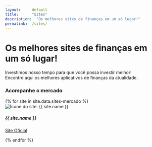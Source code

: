 ```yaml
---
layout:     default
title:      "Sites"
description:  "Os melhores sites de finanças em um só lugar!"
permalink:  /sites/
---
```


<div class="profileiner my-5">
  <div class="text-center mx-lg-auto mb-9">
    <h1 class="display-5 mb-4">Os melhores sites de finanças em um só lugar!</h1>
    <p class="lead">Investimos nosso tempo para que você possa investir melhor! <br>Encontre aqui os melhores aplicativos de finanças da atualidade.</p>
  </div>
</div>

<h3 class="display-6 mt-5 mb-4">Acompanhe o mercado</h3>
<div class="row row-cols-1 row-cols-lg-5 row-cols-md-3 g-3">
  {% for site in site.data.sites-mercado %}
  <div class="col d-flex">
    <div class="card border-light card-body mb-2">
      <img class="rounded mb-3 foto shadow-sm" src="{{site.baseurl}}/assets/imgs/sites/{{ site.icon }}.jpg" alt="Ícone do site: {{ site.name }}">
      <h5 class="card-title mb-4">{{ site.name }}</h5>
      <p class="card-text">
        <a class="btn btn-primary stretched-link" href="{{ site.url }}" target="_blank" role="button">
          <i class="fa-solid fa-arrow-up-right-from-square"></i> Site Oficial
        </a>
      </p>
    </div>
  </div>
  {% endfor %}
</div>